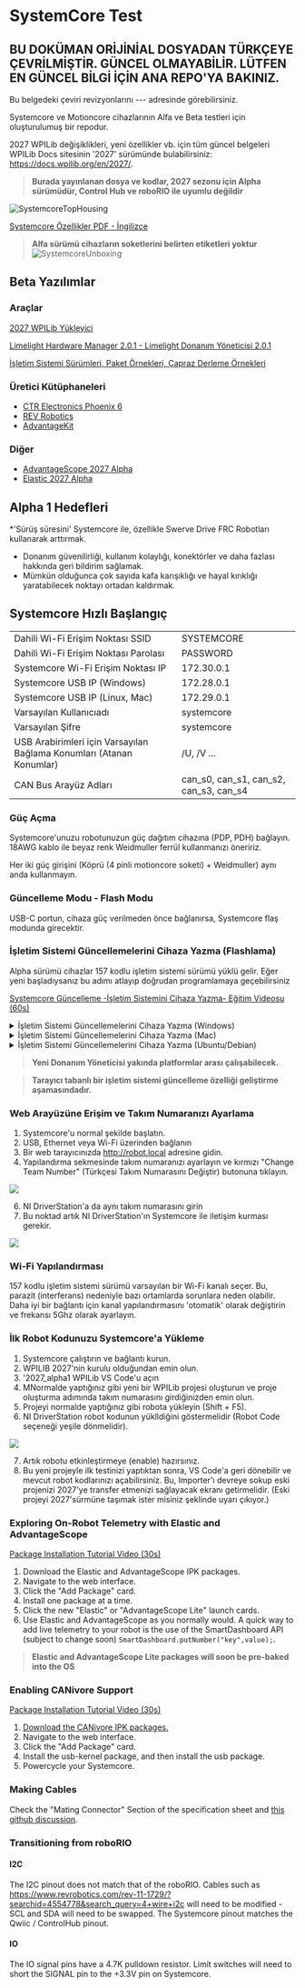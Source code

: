 # SystemCore Test
## BU DOKÜMAN ORİJİNİAL DOSYADAN TÜRKÇEYE ÇEVRİLMİŞTİR. GÜNCEL OLMAYABİLİR. LÜTFEN EN GÜNCEL BİLGİ İÇİN ANA REPO'YA BAKINIZ.
Bu belgedeki çeviri revizyonlarını ---  adresinde görebilirsiniz.

Systemcore ve Motioncore cihazlarının Alfa ve Beta testleri için oluşturulumuş bir repodur.


2027 WPILib değişiklikleri, yeni özellikler vb. için tüm güncel belgeleri WPILib Docs sitesinin '2027' sürümünde bulabilirsiniz: https://docs.wpilib.org/en/2027/.


>**Burada yayınlanan dosya ve kodlar, 2027 sezonu için Alpha sürümüdür, Control Hub ve roboRIO ile uyumlu değildir**

![SystemcoreTopHousing](https://ik.imagekit.io/llimi/controlsystem/tophousingcrop)

[Systemcore Özellikler PDF - İngilizce](https://downloads.limelightvision.io/documents/systemcore_specifications_june15_2025_alpha.pdf)

>**Alfa sürümü cihazların soketlerini belirten etiketleri yoktur**
![SystemcoreUnboxing](https://ik.imagekit.io/llimi/controlsystem/scunboxing.png)

## Beta Yazılımlar

### Araçlar

[2027 WPILib Yükleyici]( https://packages.wpilib.workers.dev/installer/v2027.0.0-alpha-1/)

[Limelight Hardware Manager 2.0.1 - Limelight Donanım Yöneticisi 2.0.1](https://downloads.limelightvision.io/software/LimelightHardwareManagerSetup2_0_1.exe)

[İşletim Sistemi Sürümleri, Paket Örnekleri, Çapraz Derleme Örnekleri](https://github.com/LimelightVision/systemcore-os-public)

### Üretici Kütüphaneleri

* [CTR Electronics Phoenix 6](CTR-Phoenix.md)
* [REV Robotics](REV.md)
* [AdvantageKit](AdvantageKit.md)

### Diğer

* [AdvantageScope 2027 Alpha](AdvantageScope.md)
* [Elastic 2027 Alpha](Elastic.md)

## Alpha 1 Hedefleri

*'Sürüş süresini' Systemcore ile, özellikle Swerve Drive FRC Robotları kullanarak arttırmak.
* Donanım güvenilirliği, kullanım kolaylığı, konektörler ve daha fazlası hakkında geri bildirim sağlamak.
* Mümkün olduğunca çok sayıda kafa karışıklığı ve hayal kırıklığı yaratabilecek noktayı ortadan kaldırmak.

## Systemcore Hızlı Başlangıç

|  |  |
|---------|-------|
| Dahili Wi-Fi Erişim Noktası SSID | SYSTEMCORE |
| Dahili Wi-Fi Erişim Noktası Parolası | PASSWORD |
| Systemcore Wi-Fi Erişim Noktası IP | 172.30.0.1 |
| Systemcore USB IP (Windows) | 172.28.0.1 |
| Systemcore USB IP (Linux, Mac) | 172.29.0.1 |
| Varsayılan Kullanıcıadı | systemcore |
| Varsayılan Şifre | systemcore |
| USB Arabirimleri için Varsayılan Bağlama Konumları (Atanan Konumlar) | /U, /V ...|
| CAN Bus Arayüz Adları | can_s0, can_s1, can_s2, can_s3, can_s4 |

### Güç Açma

Systemcore'unuzu robotunuzun güç dağıtım cihazına (PDP, PDH) bağlayın. 18AWG kablo ile beyaz renk Weidmuller ferrül kullanmanızı öneririz.

Her iki güç girişini (Köprü (4 pinli motioncore soketi) + Weidmuller) aynı anda kullanmayın.

### Güncelleme Modu - Flash Modu

USB-C portun, cihaza güç verilmeden önce bağlanırsa, Systemcore flaş modunda girecektir.

### İşletim Sistemi Güncellemelerini Cihaza Yazma (Flashlama)

Alpha sürümü cihazlar 157 kodlu işletim sistemi sürümü yüklü gelir. Eğer yeni başladıysanız bu adımı atlayıp doğrudan programlamaya geçebilirsiniz

[Systemcore Güncelleme -İşletim Sistemini Cihaza Yazma- Eğitim Videosu (60s)](https://player.vimeo.com/video/1095423117)
<details>
<summary>İşletim Sistemi Güncellemelerini Cihaza Yazma (Windows)</summary>

1. Download the latest release from the [systemcore-os-public repository](https://github.com/LimelightVision/systemcore-os-public)
2. Make sure the new [Limelight Hardware Manager 2.0.1](https://downloads.limelightvision.io/software/LimelightHardwareManagerSetup2_0_1.exe) is installed
3. Open Limelight Hardware Manager
3. Navigate to the Flash OS Tab
4. Boot Systemcore into Flash Mode (see 'power' section above). You should see activity in the log window. If you don't see anything, click the 'reinstall drivers' button at .
5. Select an OS .zip or .img to flash. Wait for extraction to complete.
6. Refresh drives and select the one marked as Limelight/Systemcore. 
7. Click the “Flash” Button after it starts flashing.
8. Once complete, remove USB and power from Systemcore


>**Full System Images will take several minutes to flash. Systemcore will soon support fast OTA updates.**

</details>

<details>
<summary>İşletim Sistemi Güncellemelerini Cihaza Yazma (Mac)</summary>

1. Download [Balena Etcher](https://etcher.balena.io/).
2. Spin-up RPIBoot:
    ```
    brew install libusb
    brew install pkg-config
    git clone --recurse-submodules --shallow-submodules --depth=1 https://github.com/raspberrypi/usbboot
    cd usbboot
    make
    cd mass-storage-gadget64
    sudo ../rpiboot -d .
    ```
3. Boot Systemcore into Flash Mode.
4. Flash with Etcher.

</details>

<details>
<summary>İşletim Sistemi Güncellemelerini Cihaza Yazma (Ubuntu/Debian)</summary>

1. Download [Balena Etcher](https://etcher.balena.io/).
2. Spin-up RPIBoot:
    ```
    apt update
    apt install libusb-1.0-0-dev pkg-config build-essential
    git clone --recurse-submodules --shallow-submodules --depth=1 https://github.com/raspberrypi/usbboot
    cd usbboot
    make
    cd mass-storage-gadget64
    sudo ../rpiboot -d .
    ```
3. Boot Systemcore into Flash Mode.
4. Flash with Etcher.

</details>

> **Yeni Donanım Yöneticisi yakında platformlar arası çalışabilecek.**

> **Tarayıcı tabanlı bir işletim sistemi güncelleme özelliği geliştirme aşamasındadır.**

### Web Arayüzüne Erişim ve Takım Numaranızı Ayarlama

1. Systemcore'u normal şekilde başlatın.
2. USB, Ethernet veya Wi-Fi üzerinden bağlanın
3. Bir web tarayıcınızda http://robot.local adresine gidin.
4. Yapılandırma sekmesinde takım numaranızı ayarlayın ve kırmızı "Change Team Number" (Türkçesi Takım Numarasını Değiştir) butonuna tıklayın.

![](https://ik.imagekit.io/llimi/controlsystem/teamnumber.png)

6. NI DriverStation'a da aynı takım numarasını girin
7. Bu noktad artık NI DriverStation'ın Systemcore ile iletişim kurması gerekir.

![](https://ik.imagekit.io/llimi/controlsystem/dsconnectivity.png)

### Wi-Fi Yapılandırması

157 kodlu işletim sistemi sürümü varsayılan bir Wi-Fi kanalı seçer. Bu, parazit (interferans) nedeniyle bazı ortamlarda sorunlara neden olabilir. Daha iyi bir bağlantı için kanal yapılandırmasını 'otomatik' olarak değiştirin ve frekansı 5Ghz olarak ayarlayın.

### İlk Robot Kodunuzu Systemcore'a Yükleme

1. Systemcore çalıştırın ve bağlantı kurun.
2. WPILIB 2027'nin kurulu olduğundan emin olun.
3. '2027_alpha1 WPILib VS Code'u açın
4. MNormalde yaptığınız gibi yeni bir WPILib projesi oluşturun ve proje oluşturma adımında takım  numarasını girdiğinizden emin olun.
5. Projeyi normalde yaptığınız gibi robota yükleyin (Shift + F5).
6. NI DriverStation robot kodunun yüklldiğini göstermelidir (Robot Code seçeneği yeşile dönmelidir).

![](https://ik.imagekit.io/llimi/controlsystem/dscode.png)

7. Artık robotu etkinleştirmeye (enable) hazırsınız.
8. Bu yeni projeyle ilk testinizi yaptıktan sonra, VS Code'a geri dönebilir ve mevcut robot kodlarınızı açabilirsiniz. Bu, Importer'ı devreye sokup eski projenizi 2027'ye transfer etmenizi sağlayacak ekranı getirmelidir. (Eski projeyi 2027'sürmüne taşımak ister misiniz şeklinde uyarı çıkıyor.)

### Exploring On-Robot Telemetry with Elastic and AdvantageScope

[Package Installation Tutorial Video (30s)](https://player.vimeo.com/video/1095497571)

1. Download the Elastic and AdvantageScope IPK packages.
2. Navigate to the web interface.
3. Click the "Add Package" card. 
4. Install one package at a time.
5. Click the new "Elastic" or "AdvantageScope Lite" launch cards.
6. Use Elastic and AdvantageScope as you normally would. A quick way to add live telemetry to your robot is the use of the SmartDashboard API (subject to change soon) ```SmartDashboard.putNumber("key",value);```.
>**Elastic and AdvantageScope Lite packages will soon be pre-baked into the OS**

### Enabling CANivore Support

[Package Installation Tutorial Video (30s)](https://player.vimeo.com/video/1095497571)

1. [Download the CANivore IPK packages.](https://github.com/wpilibsuite/SystemCoreTesting/blob/main/CTR-Phoenix.md#download)
2. Navigate to the web interface.
3. Click the "Add Package" card. 
4. Install the usb-kernel package, and then install the usb package.
5. Powercycle your Systemcore.


### Making Cables

Check the "Mating Connector" Section of the specification sheet and [this github discussion](https://github.com/wpilibsuite/SystemCoreTesting/discussions/11).

### Transitioning from roboRIO
#### I2C

The I2C pinout does not match that of the roboRIO. Cables such as https://www.revrobotics.com/rev-11-1729/?searchid=4554778&search_query=4+wire+i2c will need to be modified - SCL and SDA will need to be swapped. The Systemcore pinout matches the Qwiic / ControlHub pinout.

#### IO

The IO signal pins have a 4.7K pulldown resistor. Limit switches will need to short the SIGNAL pin to the +3.3V pin on Systemcore.
